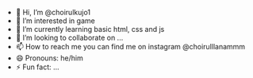 - 👋 Hi, I’m @choirulkujo1
- 👀 I’m interested in game
- 🌱 I’m currently learning basic html, css and js
- 💞️ I’m looking to collaborate on ...
- 📫 How to reach me you can find me on instagram @choirulllanammm
- 😄 Pronouns: he/him
- ⚡ Fun fact: ...

<!---
choirulkujo1/choirulkujo1 is a ✨ special ✨ repository because its `README.md` (this file) appears on your GitHub profile.
You can click the Preview link to take a look at your changes.
--->

